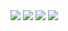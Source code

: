 <div>
    <a href="https://github.com/minookang/"><img src="https://img.shields.io/badge/Github-181717?style=plastic&logo=Github&logoColor=white"/></a>
    <a href="https://www.instagram.com/mw_kang_/"><img src="https://img.shields.io/badge/Instagram-E4405F?style=plastic&logo=Instagram&logoColor=white"/></a>
    <a href="https://www.facebook.com/profile.php?id=100042179571950"><img src="https://img.shields.io/badge/Facebook-1877F2?style=plastic&logo=Facebook&logoColor=white"/></a>
    <a href="https://hits.seeyoufarm.com"><img src="https://hits.seeyoufarm.com/api/count/incr/badge.svg?url=https%3A%2F%2Fgithub.com%2Fminookang&count_bg=%2379C83D&title_bg=%23555555&icon=github.svg&icon_color=%23E7E7E7&title=Github&edge_flat=false"/></a>
</div>